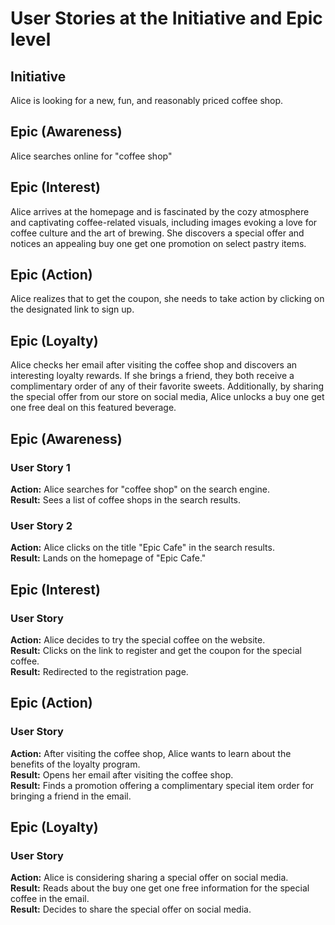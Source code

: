 # User Stories at the Initiative and Epic level

## Initiative
Alice is looking for a new, fun, and reasonably priced coffee shop.

## Epic (Awareness)
Alice searches online for "coffee shop"

## Epic (Interest)
Alice arrives at the homepage and is fascinated by the cozy atmosphere and captivating coffee-related visuals, including images evoking a love for coffee culture and the art of brewing. She discovers a special offer and notices an appealing buy one get one promotion on select pastry items.

## Epic (Action)
Alice realizes that to get the coupon, she needs to take action by clicking on the designated link to sign up.

## Epic (Loyalty)
Alice checks her email after visiting the coffee shop and discovers an interesting loyalty rewards. If she brings a friend, they both receive a complimentary order of any of their favorite sweets. Additionally, by sharing the special offer from our store on social media, Alice unlocks a buy one get one free deal on this featured beverage.

## Epic (Awareness)
### User Story 1
**Action:** Alice searches for "coffee shop" on the search engine.  
**Result:** Sees a list of coffee shops in the search results.

### User Story 2
**Action:** Alice clicks on the title "Epic Cafe" in the search results.  
**Result:** Lands on the homepage of "Epic Cafe."

## Epic (Interest)
### User Story
**Action:** Alice decides to try the special coffee on the website.  
**Result:** Clicks on the link to register and get the coupon for the special coffee.  
**Result:** Redirected to the registration page.

## Epic (Action)
### User Story
**Action:** After visiting the coffee shop, Alice wants to learn about the benefits of the loyalty program.  
**Result:** Opens her email after visiting the coffee shop.  
**Result:** Finds a promotion offering a complimentary special item order for bringing a friend in the email.

## Epic (Loyalty)
### User Story
**Action:** Alice is considering sharing a special offer on social media.  
**Result:** Reads about the buy one get one free information for the special coffee in the email.  
**Result:** Decides to share the special offer on social media. 